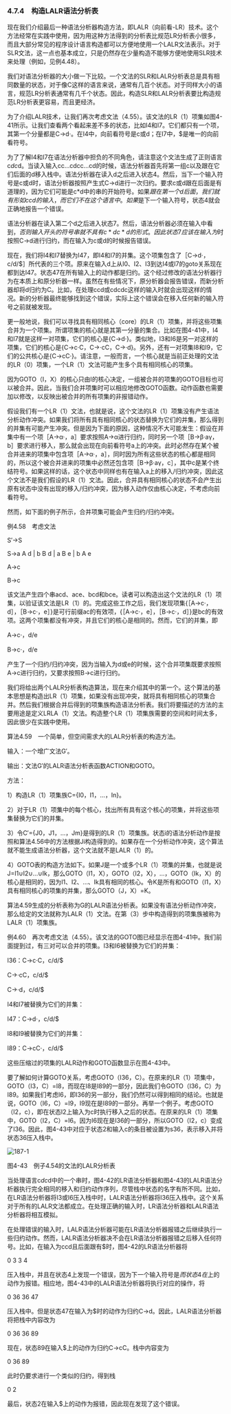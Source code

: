 ### 4.7.4　构造LALR语法分析表

现在我们介绍最后一种语法分析器构造方法，即LALR（向前看-LR）技术。这个方法经常在实践中使用，因为用这种方法得到的分析表比规范LR分析表小很多，而且大部分常见的程序设计语言构造都可以方便地使用一个LALR文法表示。对于SLR文法，这一点也基本成立，只是仍然存在少量构造不能够方便地使用SLR技术来处理（例如，见例4.48）。

我们对语法分析器的大小做一下比较。一个文法的SLR和LALR分析表总是具有相同数量的状态，对于像C这样的语言来说，通常有几百个状态。对于同样大小的语言，规范LR分析表通常有几千个状态。因此，构造SLR和LALR分析表要比构造规范LR分析表更容易，而且更经济。

为了介绍LALR技术，让我们再次考虑文法（4.55）。该文法的LR（1）项集如图4-41所示。让我们查看两个看起来差不多的状态，比如I4和I7。它们都只有一个项，其第一个分量都是C→d·。在I4中，向前看符号是c或d；在I7中，$是唯一的向前看符号。

为了了解I4和I7在语法分析器中担负的不同角色，请注意这个文法生成了正则语言c*dc*d。当读入输入cc…cdcc…cd的时候，语法分析器首先将第一组c以及跟在它们后面的d移入栈中。语法分析器在读入d之后进入状态4。然后，当下一个输入符号是c或d时，语法分析器按照产生式C→d进行一次归约。要求c或d跟在后面是有道理的，因为它们可能是c*d中的串的开始符号。如果$跟在第一个d后面，我们就有形如ccd的输入，而它们不在这个语言中。如果$是下一个输入符号，状态4就会正确地报告一个错误。

语法分析器在读入第二个d之后进入状态7。然后，语法分析器必须在输入中看到$，否则输入开头的符号串就不具有c*dc*d的形式。因此状态7应该在输入为$时按照C→d进行归约，而在输入为c或d的时候报告错误。

现在，我们将I4和I7替换为I47，即I4和I7的并集。这个项集包含了［C→d·，c/d/$］所代表的三个项。原来在输入d上从I0、I2、I3到达I4或I7的goto关系现在都到达I47。状态47在所有输入上的动作都是归约。这个经过修改的语法分析器行为在本质上和原分析器一样。虽然在有些情况下，原分析器会报告错误，而新分析器却将d归约为C。比如，在处理ccd或cdcdc这样的输入时就会出现这样的情况。新的分析器最终能够找到这个错误，实际上这个错误会在移入任何新的输入符号之前就被发现。

更一般地说，我们可以寻找具有相同核心（core）的LR（1）项集，并将这些项集合并为一个项集。所谓项集的核心就是其第一分量的集合。比如在图4-41中，I4和I7就是这样一对项集，它们的核心是{C→d·}。类似地，I3和I6是另一对这样的项集，它们的核心是{C→c·C，C→·cC，C→·d}。另外，还有一对项集I8和I9，它们的公共核心是{C→cC·}。请注意，一般而言，一个核心就是当前正处理的文法的LR（0）项集，一个LR（1）文法可能产生多个具有相同核心的项集。

因为GOTO（I，X）的核心只由I的核心决定，一组被合并的项集的GOTO目标也可以被合并。因此，当我们合并项集时可以相应地修改GOTO函数。动作函数也需要加以修改，以反映出被合并的所有项集的非报错动作。

假设我们有一个LR（1）文法，也就是说，这个文法的LR（1）项集没有产生语法分析动作冲突。如果我们将所有具有相同核心的状态替换为它们的并集，那么得到的并集有可能产生冲突。但是因为下面的原因，这种情况不大可能发生：假设在并集中有一个项［A→α·，a］要求按照A→α进行归约，同时另一个项［B→β·aγ，b］要求进行移入，那么就会出现在向前看符号a上的冲突。此时必然存在某个被合并进来的项集中包含项［A→α·，a］，同时因为所有这些状态的核心都是相同的，所以这个被合并进来的项集中必然还包含项［B→β·aγ，c］，其中c是某个终结符号。如果这样的话，这个状态中同样也有在输入a上的移入/归约冲突，因此这个文法不是我们假设的LR（1）文法。因此，合并具有相同核心的状态不会产生出原有状态中没有出现的移入/归约冲突，因为移入动作仅由核心决定，不考虑向前看符号。

然而，如下面的例子所示，合并项集可能会产生归约/归约冲突。

例4.58　考虑文法

S′→S

S→a A d | b B d | a B e | b A e

A→c

B→c

该文法产生四个串acd、ace、bcd和bce。读者可以构造出这个文法的LR（1）项集，以验证该文法是LR（1）的。完成这些工作之后，我们发现项集{［A→c·，d］，［B→c·，e］}是可行前缀ac的有效项，{［A→c·，e］，［B→c·，d］}是bc的有效项。这两个项集都没有冲突，并且它们的核心是相同的。然而，它们的并集，即

A→c·，d/e

B→c·，d/e

产生了一个归约/归约冲突，因为当输入为d或e的时候，这个合并项集既要求按照A→c进行归约，又要求按照B→c进行归约。

我们将给出两个LALR分析表构造算法，现在来介绍其中的第一个。这个算法的基本思想是构造出LR（1）项集，如果没有出现冲突，就将具有相同核心的项集合并。然后我们根据合并后得到的项集族构造语法分析表。我们将要描述的方法的主要用途是定义LRLA（1）文法。构造整个LR（1）项集族需要的空间和时间太多，因此很少在实践中使用。

算法4.59　一个简单，但空间需求大的LALR分析表的构造方法。

输入：一个增广文法G′。

输出：文法G′的LALR语法分析表函数ACTION和GOTO。

方法：

1）构造LR（1）项集族C={I0，I1，…，In}。

2）对于LR（1）项集中的每个核心，找出所有具有这个核心的项集，并将这些项集替换为它们的并集。

3）令C′={J0，J1，…，Jm}是得到的LR（1）项集族。状态i的语法分析动作是按照和算法4.56中的方法根据Ji构造得到的。如果存在一个分析动作冲突，这个算法就不能生成语法分析器，这个文法就不是LALR（1）的。

4）GOTO表的构造方法如下。如果J是一个或多个LR（1）项集的并集，也就是说J=I1∪I2∪…∪Ik，那么GOTO（I1，X），GOTO（I2，X），…，GOTO（Ik，X）的核心是相同的，因为I1、I2、…、Ik具有相同的核心。令K是所有和GOTO（I1，X）具有相同核心的项集的并集，那么GOTO（J，X）=K。

算法4.59生成的分析表称为G的LALR语法分析表。如果没有语法分析动作冲突，那么给定的文法就称为LALR（1）文法。在第（3）步中构造得到的项集族被称为LALR（1）项集族。

例4.60　再次考虑文法（4.55）。该文法的GOTO图已经显示在图4-41中。我们前面提到过，有三对可以合并的项集。I3和I6被替换为它们的并集：

I36：C→c·C，c/d/$

C→·cC，c/d/$

C→·d，c/d/$

I4和I7被替换为它们的并集：

I47：C→d·，c/d/$

I8和I9被替换为它们的并集：

I89：C→cC·，c/d/$

这些压缩过的项集的LALR动作和GOTO函数显示在图4-43中。

要了解如何计算GOTO关系，考虑GOTO（I36，C）。在原来的LR（1）项集中，GOTO（I3，C）=I8，而现在I8是I89的一部分，因此我们令GOTO（I36，C）为I89。如果我们考虑I6，即I36的另一部分，我们仍然可以得到相同的结论。也就是说，GOTO（I6，C）=I9，I9现在是I89的一部分。再举一个例子。考虑GOTO（I2，c），即在状态I2上输入为c时执行移入之后的状态。在原来的LR（1）项集中，GOTO（I2，C）=I6。因为I6现在是I36的一部分，所以GOTO（I2，c）变成了I36。因此，图4-43中对应于状态2和输入c的条目被设置为s36，表示移入并将状态36压入栈中。

![187-1](../Images/image04246.jpeg)

图4-43　例子4.54的文法的LALR分析表

当处理语言c*dc*d中的一个串时，图4-42的LR语法分析器和图4-43的LALR语法分析器执行完全相同的移入和归约动作序列，尽管栈中状态的名字有所不同。比如，在LR语法分析器将I3或I6压入栈中时，LALR语法分析器将I36压入栈中。这个关系对于所有的LALR文法都成立。在处理正确的输入时，LR语法分析器和LALR语法分析器将相互模拟。

在处理错误的输入时，LALR语法分析器可能在LR语法分析器报错之后继续执行一些归约动作。然而，LALR语法分析器决不会在LR语法分析器报错之后移入任何符号。比如，在输入为ccd且后面跟有$时，图4-42的LR语法分析器将

0 3 3 4

压入栈中，并且在状态4上发现一个错误，因为下一个输入符号是$而状态4在$上的动作为报错。相应地，图4-43中的LALR语法分析器将执行对应的操作，将

0 36 36 47

压入栈中。但是状态47在输入为$时的动作为归约C→d。因此，LALR语法分析器将把栈中内容改为

0 36 36 89

现在，状态89在输入$上的动作为归约C→cC。栈中内容变为

0 36 89

此时仍要求进行一个类似的归约，得到栈

0 2

最后，状态2在输入$上的动作为报错，因此现在发现了这个错误。